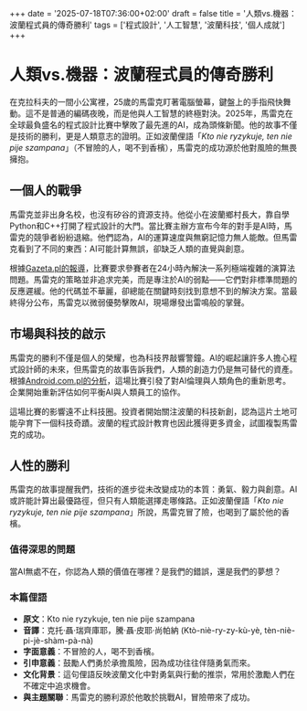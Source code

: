 +++
date = '2025-07-18T07:36:00+02:00'
draft = false
title = '人類vs.機器：波蘭程式員的傳奇勝利'
tags = ['程式設計', '人工智慧', '波蘭科技', '個人成就']
+++

# 人類vs.機器：波蘭程式員的傳奇勝利

在克拉科夫的一間小公寓裡，25歲的馬雷克盯著電腦螢幕，鍵盤上的手指飛快舞動。這不是普通的編碼夜晚，而是他與人工智慧的終極對決。2025年，馬雷克在全球最負盛名的程式設計比賽中擊敗了最先進的AI，成為頭條新聞。他的故事不僅是技術的勝利，更是人類意志的證明。正如波蘭俚語「*Kto nie ryzykuje, ten nie pije szampana*」（不冒險的人，喝不到香檳），馬雷克的成功源於他對風險的無畏擁抱。

## 一個人的戰爭

馬雷克並非出身名校，也沒有矽谷的資源支持。他從小在波蘭鄉村長大，靠自學Python和C++打開了程式設計的大門。當比賽主辦方宣布今年的對手是AI時，馬雷克的競爭者紛紛退縮。他們認為，AI的運算速度與無窮記憶力無人能敵。但馬雷克看到了不同的東西：AI可能計算無誤，卻缺乏人類的直覺與創意。

根據[Gazeta.pl的報導](https://wiadomosci.gazeta.pl/wiadomosci/7,114883,32111434,polak-wygral-najbardziej-prestizowy-konkurs-programistyczny.html)，比賽要求參賽者在24小時內解決一系列極端複雜的演算法問題。馬雷克的策略並非追求完美，而是專注於AI的弱點——它們對非標準問題的反應遲緩。他的代碼並不華麗，卻總能在關鍵時刻找到意想不到的解決方案。當最終得分公布，馬雷克以微弱優勢擊敗AI，現場爆發出雷鳴般的掌聲。

## 市場與科技的啟示

馬雷克的勝利不僅是個人的榮耀，也為科技界敲響警鐘。AI的崛起讓許多人擔心程式設計師的未來，但馬雷克的故事告訴我們，人類的創造力仍是無可替代的資產。根據[Android.com.pl的分析](https://android.com.pl/tech/950374-programowanie-konkurs-ai-polak-psyho/)，這場比賽引發了對AI倫理與人類角色的重新思考。企業開始重新評估如何平衡AI與人類員工的協作。

這場比賽的影響遠不止科技圈。投資者開始關注波蘭的科技新創，認為這片土地可能孕育下一個科技奇蹟。波蘭的程式設計教育也因此獲得更多資金，試圖複製馬雷克的成功。

## 人性的勝利

馬雷克的故事提醒我們，技術的進步從未改變成功的本質：勇氣、毅力與創意。AI或許能計算出最優路徑，但只有人類能選擇走哪條路。正如波蘭俚語「*Kto nie ryzykuje, ten nie pije szampana*」所說，馬雷克冒了險，也喝到了屬於他的香檳。

### 值得深思的問題

當AI無處不在，你認為人類的價值在哪裡？是我們的錯誤，還是我們的夢想？

### 本篇俚語

- **原文**：Kto nie ryzykuje, ten nie pije szampana  
- **音譯**：克托·聶·瑞齊庫耶，騰·聶·皮耶·尚帕納 (Ktò-niè-ry-zy-kù-yè, tèn-niè-pi-jè-shàm-pà-nà)  
- **字面意義**：不冒險的人，喝不到香檳。  
- **引申意義**：鼓勵人們勇於承擔風險，因為成功往往伴隨勇氣而來。  
- **文化背景**：這句俚語反映波蘭文化中對勇氣與行動的推崇，常用於激勵人們在不確定中追求機會。  
- **與主題關聯**：馬雷克的勝利源於他敢於挑戰AI，冒險帶來了成功。
